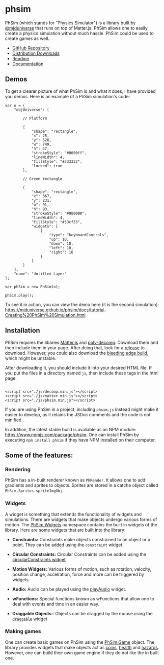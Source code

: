 # phsim
PhSim (which stands for "Physics Simulator") is a library built by [@mjduniverse](https://mjduniverse.github.io/) that runs on top of Matter.js. PhSim allows one to easily create a physics simulation without much hassle. PhSim could be used to create games as well..

 
* [GitHub Repository](https://github.com/mjduniverse/phsim/)
* [Distribution Downloads](https://github.com/mjduniverse/phsim/tree/master/dist)
* [Readme](https://github.com/mjduniverse/phsim/blob/master/README.md)
* [Documentation](https://mjduniverse.github.io/phsim/docs/)

## Demos

To get a clearer picture of what PhSim is and what it does, I have provided you demos. Here is an example of a PhSim simulation's code:

```
var o = {
    "objUniverse": [

        // Platform

        {
            "shape": "rectangle",
            "x": 25,
            "y": 528,
            "w": 749,
            "h": 47,
            "strokeStyle": "#0000ff",
            "lineWidth": 4,
            "fillStyle": "#333333",
            "locked": true
        },

        // Green rectangle

        {
            "shape": "rectangle",
            "x": 367,
            "y": 231,
            "w": 91,
            "h": 93,
            "strokeStyle": "#000000",
            "lineWidth": 4,
            "fillStyle": "#33cf33",
            "widgets": [
                {
                    "type": "keyboardControls",
                    "up": 10,
                    "down": 10,
                    "left": 10,
                    "right": 10
                }
            ]
        }
    ],
    "name": "Untitled Layer"
};

var phSim = new PhSim(o);

phSim.play();

```

To see it in action, you can view the demo here (it is the second simulation): https://mjduniverse.github.io/phsim/docs/tutorial-Creating%20PhSim%20Simulation.html

## Installation

PhSim requires the libaries [Matter.js](https://brm.io/matter-js/) and [poly-decomp](). Download them and then include them in your page. After doing that, look for a [release](https://github.com/mjduniverse/phsim/releases) to download. However, you could also download the [bleeding edge build](https://github.com/mjduniverse/phsim/tree/master/dist), which might be unstable.


After downloading it, you should include it into your desired HTML file. If you put the files in a directory named `js`, then include these tags in the html page:

```

<script src="./js/decomp.min.js"></script>
<script src="./js/matter.min.js"></script>
<script src="./js/phsim.min.js"></script>

```

If you are using PhSim in a project, including `phsim.js` instead might make it easier to develop, as it retains the JSDoc comments and the code is not minified.

In addition, the latest stable build is avaliable as an NPM module: https://www.npmjs.com/package/phsim. One can install PhSim by executing `npm install phsim` if they have NPM installed on their computer.

## Some of the features:


### Rendering

PhSim has a in-built renderer known as `PhRender`. It allows one to add gradients and sprites to objects. Sprites are stored in a catche object called `PhSim.Sprites.spriteImgObj`. 

### Widgets

A widget is something that extends the functionality of widgets and simulations. There are widgets that make objects undergo various forms of motion. The [PhSim.Widgets](https://mjduniverse.github.io/phsim/docs/PhSim.Widgets.html) namespace contains the built in widgets of the library. Here are some widgets that are built into the library:


* __Constraints:__ Constraints make objects constrained to an object or a point. They can be added using the `constraint` widget.

* __Circular Constraints:__ Circular Constraints can be added using the [circularConstraints widget](https://mjduniverse.github.io/phsim/docs/PhSim.Widgets.html#.circularConstraint__anchor)

* __Motion Widgets:__ Various forms of motion, such as rotation, velocity, position change, accelration, force and more can be triggered by widgets.</li>

* __Audio:__ Audio can be played using the [playAudio]() widget.

* __wFunctions:__ Special functions known as wFunctions that allow one to deal with events and time in an easier way.

* __Draggable Objects:__: Objects can be dragged by the mouse using the [`draggable`](https://mjduniverse.github.io/phsim/docs/PhSim.Widgets.html#.draggable) widget</li>

### Making games

One can create basic games on PhSim using the [PhSim.Game](https://mjduniverse.github.io/phsim/docs/PhSim.Game.html) object. The library provides widgets that make objects act as [coins](https://mjduniverse.github.io/phsim/docs/PhSim.Widgets.html#.coin__anchor), [health](https://mjduniverse.github.io/phsim/docs/PhSim.Widgets.html#.health__anchor) and [hazards](https://mjduniverse.github.io/phsim/docs/PhSim.Widgets.html#.hazard__anchor). However, one can build their own game engine if they do not like the in built one. 